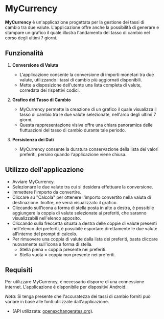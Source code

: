 # MyCurrency

**MyCurrency** è un'applicazione progettata per la gestione dei tassi di cambio tra due valute. L'applicazione offre anche la possibilità di generare e stampare un grafico il quale illustra l'andamento del tasso di cambio nel corso degli ultimi 7 giorni.

## Funzionalità

1. **Conversione di Valuta**
   - L'applicazione consente la conversione di importi monetari tra due valute, utilizzando i tassi di cambio più aggiornati disponibili.
   - Mette a disposizione dell'utente una lista completa di valute, corredata dei rispettivi codici.

2. **Grafico del Tasso di Cambio**
   - MyCurrency permette la creazione di un grafico il quale visualizza il tasso di cambio tra le due valute selezionate, nell'arco degli ultimi 7 giorni.
   - Questa rappresentazione visiva offre una chiara panoramica delle fluttuazioni del tasso di cambio durante tale periodo.

3. **Persistenza dei Dati**
   - MyCurrency consente la duratura conservazione della lista dei valori preferiti, persino quando l'applicazione viene chiusa.
     
## Utilizzo dell'applicazione

- Avviare MyCurrency.
- Selezionare le due valute tra cui si desidera effettuare la conversione.
- Immettere l'importo da convertire.
- Cliccare su "Calcola" per ottenere l'importo convertito nella valuta di destinazione. Inoltre, ne verrà visualizzato il grafico.
- Cliccando sull'icona a forma di stella posta in alto a destra, è possibile aggiungere la coppia di valute selezionate ai preferiti, che saranno visualizzabili nell'elenco apposito.
- Cliccando sulla freccetta situata a destra delle coppie di valute presenti nell'elenco dei preferiti, è possibile esportare direttamente le due valute all'interno del prompt di calcolo.
- Per rimuovere una coppia di valute dalla lista dei preferiti, basta cliccare nuovamente sull'icona a forma di stella.
  - Stella piena = coppia presente nei preferiti.
  - Stella vuota = coppia non presente nei preferiti.

  
## Requisiti

Per utilizzare MyCurrency, è necessario disporre di una connessione internet. L'applicazione è disponibile per dispositivi Android.

*Nota*: Si tenga presente che l'accuratezza dei tassi di cambio forniti può variare in base alle fonti utilizzate dall'applicazione.
 - (API utilizzata: [openexchangerates.org](openexchangerates.org)).

